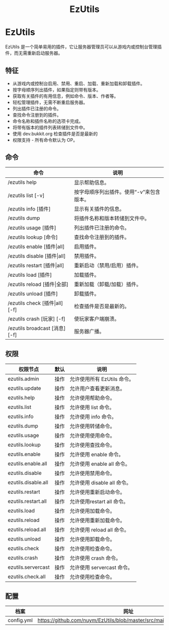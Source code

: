 <h1 align="center">EzUtils</h1>

# EzUtils

EzUtils 是一个简单易用的插件，它让服务器管理员可以从游戏内或控制台管理插件，而无需重新启动服务器。

## 特征
* 从游戏内或控制台启用、禁用、重启、加载、重新加载和卸载插件。
* 按字母顺序列出插件，如果指定则带有版本。
* 获取有关插件的有用信息，例如命令、版本、作者等。
* 轻松管理插件，无需不断重启服务器。
* 列出插件已注册的命令。
* 查找命令注册到的插件。
* 命令名称和插件名称的选项卡完成。
* 将带有版本的插件列表转储到文件中。
* 使用 dev.bukkit.org 检查插件是否是最新的
* 权限支持 - 所有命令默认为 OP。

## 命令
|命令 |说明 |
| --------------- | ---------------- |
| /ezutils help |显示帮助信息。 |
| /ezutils list [-v] |按字母顺序列出插件。使用“-v”来包含版本。 |
| /ezutils info [插件] |显示有关插件的信息。 |
| /ezutils dump |将插件名称和版本转储到文件中。 |
| /ezutils usage [插件] |列出插件已注册的命令。 |
| /ezutils lookup [命令] |查找命令注册到的插件。 |
| /ezutils enable [插件&#124;all] |启用插件。 |
| /ezutils disable [插件&#124;all] |禁用插件。 |
| /ezutils restart [插件&#124;all] |重新启动（禁用/启用）插件。 |
| /ezutils load [插件] |加载插件。 |
| /ezutils reload [插件&#124;全部] |重新加载（卸载/加载）插件。 |
| /ezutils unload [插件] |卸载插件。 |
| /ezutils check [插件&#124;all] [-f] |检查插件是否是最新的。 |
| /ezutils crash [玩家] [-f] |使玩家客户端崩溃。 |
| /ezutils broadcast [消息] [-f] |服务器广播。 |

## 权限
|权限节点 |默认 |说明 |
| ------------------------- | ---------- | ---------------- |
| ezutils.admin |操作 |允许使用所有 EzUtils 命令。 |
| ezutils.update |操作 |允许用户查看更新消息。 |
| ezutils.help |操作 |允许使用帮助命令。 |
| ezutils.list |操作 |允许使用 list 命令。 |
| ezutils.info |操作 |允许使用 info 命令。 |
| ezutils.dump |操作 |允许使用转储命令。 |
| ezutils.usage |操作 |允许使用使用命令。 |
| ezutils.lookup |操作 |允许使用查找命令。 |
| ezutils.enable |操作 |允许使用 enable 命令。 |
| ezutils.enable.all |操作 |允许使用 enable all 命令。 |
| ezutils.disable |操作 |允许使用禁用命令。 |
| ezutils.disable.all |操作 |允许使用 disable all 命令。 |
| ezutils.restart |操作 |允许使用重新启动命令。 |
| ezutils.restart.all |操作 |允许使用restart all 命令。 |
| ezutils.load |操作 |允许使用加载命令。 |
| ezutils.reload |操作 |允许使用重新加载命令。 |
| ezutils.reload.all |操作 |允许使用 reload all 命令。 |
| ezutils.unload |操作 |允许使用卸载命令。 |
| ezutils.check |操作 |允许使用检查命令。 |
| ezutils.crash |操作 |允许使用 crash 命令。 |
| ezutils.servercast |操作 |允许使用 servercast 命令。 |
| ezutils.check.all |操作 |允许使用检查命令。 |

## 配置
|档案 |网址 |
| ----- | ------- |
| config.yml | https://github.com/nuym/EzUtils/blob/master/src/main/resources/config.yml |


